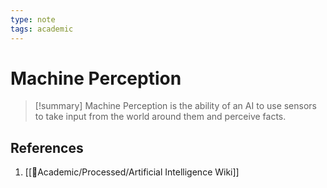 ```yaml
---
type: note
tags: academic
---
```


# Machine Perception

> [!summary] 
> Machine Perception is the ability of an AI to use sensors to take input from the world around them and perceive facts.

## References
1. [[🧪Academic/Processed/Artificial Intelligence Wiki]]